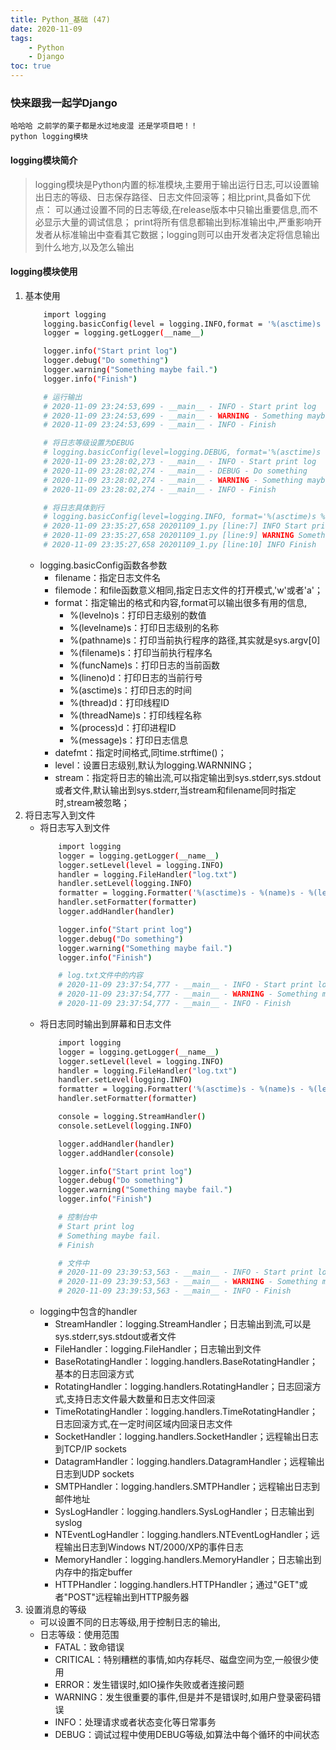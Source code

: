 ```yaml
---
title: Python_基础 (47)
date: 2020-11-09
tags: 
    - Python
    - Django
toc: true
---
```


### 快来跟我一起学Django
    哈哈哈 之前学的栗子都是水过地皮湿 还是学项目吧！！
    python logging模块

<!-- more -->

#### logging模块简介
> logging模块是Python内置的标准模块,主要用于输出运行日志,可以设置输出日志的等级、日志保存路径、日志文件回滚等；相比print,具备如下优点：
可以通过设置不同的日志等级,在release版本中只输出重要信息,而不必显示大量的调试信息；
print将所有信息都输出到标准输出中,严重影响开发者从标准输出中查看其它数据；logging则可以由开发者决定将信息输出到什么地方,以及怎么输出

#### logging模块使用
1. 基本使用
    ```bash
        import logging
        logging.basicConfig(level = logging.INFO,format = '%(asctime)s - %(name)s - %(levelname)s - %(message)s')
        logger = logging.getLogger(__name__)

        logger.info("Start print log")
        logger.debug("Do something")
        logger.warning("Something maybe fail.")
        logger.info("Finish")

        # 运行输出
        # 2020-11-09 23:24:53,699 - __main__ - INFO - Start print log
        # 2020-11-09 23:24:53,699 - __main__ - WARNING - Something maybe fail.
        # 2020-11-09 23:24:53,699 - __main__ - INFO - Finish

        # 将日志等级设置为DEBUG
        # logging.basicConfig(level=logging.DEBUG, format='%(asctime)s - %(name)s - %(levelname)s - %(message)s')
        # 2020-11-09 23:28:02,273 - __main__ - INFO - Start print log
        # 2020-11-09 23:28:02,274 - __main__ - DEBUG - Do something
        # 2020-11-09 23:28:02,274 - __main__ - WARNING - Something maybe fail.
        # 2020-11-09 23:28:02,274 - __main__ - INFO - Finish

        # 将日志具体到行
        # logging.basicConfig(level=logging.INFO, format='%(asctime)s %(filename)s [line:%(lineno)d] %(levelname)s %(message)s')
        # 2020-11-09 23:35:27,658 20201109_1.py [line:7] INFO Start print log
        # 2020-11-09 23:35:27,658 20201109_1.py [line:9] WARNING Something maybe fail.
        # 2020-11-09 23:35:27,658 20201109_1.py [line:10] INFO Finish
    ```
    - logging.basicConfig函数各参数
        * filename：指定日志文件名
        * filemode：和file函数意义相同,指定日志文件的打开模式,'w'或者'a'；
        * format：指定输出的格式和内容,format可以输出很多有用的信息,
            * %(levelno)s：打印日志级别的数值
            * %(levelname)s：打印日志级别的名称
            * %(pathname)s：打印当前执行程序的路径,其实就是sys.argv[0]
            * %(filename)s：打印当前执行程序名
            * %(funcName)s：打印日志的当前函数
            * %(lineno)d：打印日志的当前行号
            * %(asctime)s：打印日志的时间
            * %(thread)d：打印线程ID
            * %(threadName)s：打印线程名称
            * %(process)d：打印进程ID
            * %(message)s：打印日志信息
        * datefmt：指定时间格式,同time.strftime()；
        * level：设置日志级别,默认为logging.WARNNING；
        * stream：指定将日志的输出流,可以指定输出到sys.stderr,sys.stdout或者文件,默认输出到sys.stderr,当stream和filename同时指定时,stream被忽略；
2. 将日志写入到文件
    * 将日志写入到文件
        ```bash
            import logging
            logger = logging.getLogger(__name__)
            logger.setLevel(level = logging.INFO)
            handler = logging.FileHandler("log.txt")
            handler.setLevel(logging.INFO)
            formatter = logging.Formatter('%(asctime)s - %(name)s - %(levelname)s - %(message)s')
            handler.setFormatter(formatter)
            logger.addHandler(handler)

            logger.info("Start print log")
            logger.debug("Do something")
            logger.warning("Something maybe fail.")
            logger.info("Finish")

            # log.txt文件中的内容
            # 2020-11-09 23:37:54,777 - __main__ - INFO - Start print log
            # 2020-11-09 23:37:54,777 - __main__ - WARNING - Something maybe fail.
            # 2020-11-09 23:37:54,777 - __main__ - INFO - Finish
        ```
    * 将日志同时输出到屏幕和日志文件
        ```bash
            import logging
            logger = logging.getLogger(__name__)
            logger.setLevel(level = logging.INFO)
            handler = logging.FileHandler("log.txt")
            handler.setLevel(logging.INFO)
            formatter = logging.Formatter('%(asctime)s - %(name)s - %(levelname)s - %(message)s')
            handler.setFormatter(formatter)

            console = logging.StreamHandler()
            console.setLevel(logging.INFO)

            logger.addHandler(handler)
            logger.addHandler(console)

            logger.info("Start print log")
            logger.debug("Do something")
            logger.warning("Something maybe fail.")
            logger.info("Finish")

            # 控制台中
            # Start print log
            # Something maybe fail.
            # Finish

            # 文件中
            # 2020-11-09 23:39:53,563 - __main__ - INFO - Start print log
            # 2020-11-09 23:39:53,563 - __main__ - WARNING - Something maybe fail.
            # 2020-11-09 23:39:53,563 - __main__ - INFO - Finish
        ```
    - logging中包含的handler
        * StreamHandler：logging.StreamHandler；日志输出到流,可以是sys.stderr,sys.stdout或者文件
        * FileHandler：logging.FileHandler；日志输出到文件
        * BaseRotatingHandler：logging.handlers.BaseRotatingHandler；基本的日志回滚方式
        * RotatingHandler：logging.handlers.RotatingHandler；日志回滚方式,支持日志文件最大数量和日志文件回滚
        * TimeRotatingHandler：logging.handlers.TimeRotatingHandler；日志回滚方式,在一定时间区域内回滚日志文件
        * SocketHandler：logging.handlers.SocketHandler；远程输出日志到TCP/IP sockets
        * DatagramHandler：logging.handlers.DatagramHandler；远程输出日志到UDP sockets
        * SMTPHandler：logging.handlers.SMTPHandler；远程输出日志到邮件地址
        * SysLogHandler：logging.handlers.SysLogHandler；日志输出到syslog
        * NTEventLogHandler：logging.handlers.NTEventLogHandler；远程输出日志到Windows NT/2000/XP的事件日志
        * MemoryHandler：logging.handlers.MemoryHandler；日志输出到内存中的指定buffer
        * HTTPHandler：logging.handlers.HTTPHandler；通过"GET"或者"POST"远程输出到HTTP服务器
3. 设置消息的等级
    * 可以设置不同的日志等级,用于控制日志的输出,
    * 日志等级：使用范围
        * FATAL：致命错误
        * CRITICAL：特别糟糕的事情,如内存耗尽、磁盘空间为空,一般很少使用
        * ERROR：发生错误时,如IO操作失败或者连接问题
        * WARNING：发生很重要的事件,但是并不是错误时,如用户登录密码错误
        * INFO：处理请求或者状态变化等日常事务
        * DEBUG：调试过程中使用DEBUG等级,如算法中每个循环的中间状态



